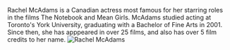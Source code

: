 Rachel McAdams is a Canadian actress most famous for her starring roles in the films The Notebook and Mean Girls. McAdams studied acting at Toronto's York University, graduating with a Bachelor of Fine Arts in 2001.
Since then, she has apppeared in over 25 films, and also has over 5 film credits to her name. 
![Rachel McAdams](https://upload.wikimedia.org/wikipedia/commons/7/7e/Rachel_McAdams_by_Gage_Skidmore.jpg)
